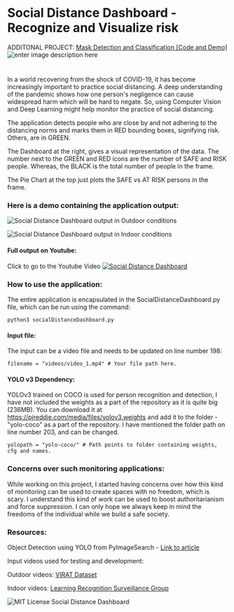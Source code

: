 
# Social Distance Dashboard - Recognize and Visualize risk

ADDITONAL PROJECT: [Mask Detection and Classification \[Code and Demo\]](https://github.com/iamsashank09/mask-detection-and-classification)
![enter image description here](https://github.com/iamsashank09/mask-detection-and-classification/blob/master/outputs/GIFoutput_video.gif)

# 
In a world recovering from the shock of COVID-19, it has become increasingly important to practice social distancing. A deep understanding of the pandemic shows how one person's negligence can cause widespread harm which will be hard to negate. So, using Computer Vision and Deep Learning might help monitor the practice of social distancing. 

The application detects people who are close by and not adhering to the distancing norms and marks them in RED bounding boxes, signifying risk. Others, are in GREEN.

The Dashboard at the right, gives a visual representation of the data.
The number next to the GREEN and RED icons are the number of SAFE and RISK people. Whereas, the BLACK is the total number of people in the frame. 

The Pie Chart at the top just plots the SAFE vs AT RISK persons in the frame. 

### Here is a demo containing the application output: 

![Social Distance Dashboard output in Outdoor conditions](https://github.com/iamsashank09/social-distance-dashboard/blob/master/OutputVideos/output-outdoorlong.gif)

![Social Distance Dashboard output in Indoor conditions](https://github.com/iamsashank09/social-distance-dashboard/blob/master/OutputVideos/output-indoor.gif)

#### Full output on Youtube:
Click to go to the Youtube Video
[![Social Distance Dashboard](https://github.com/iamsashank09/social-distance-dashboard/blob/master/OutputVideos/output-outdoor.gif)](https://youtu.be/PUTKKx8GBYg)

### How to use the application:
The entire application is encapsulated in the SocialDistanceDashboard.py file, which can be run using the command:

    python3 socialDistanceDashboard.py

#### Input file:
The input can be a video file and needs to be updated on line number 198:

    filename = "videos/video_1.mp4" # Your file path here.

#### YOLO v3 Dependency:
YOLOv3 trained on COCO is used for person recognition and detection, I have not included the weights as a part of the repository as it is quite big (236MB). 
You can download it at https://pjreddie.com/media/files/yolov3.weights
and add it to the folder - "yolo-coco" as a part of the repository. 
I have mentioned the folder path on line number 203, and can be changed.

    yolopath = "yolo-coco/" # Path points to folder containing weights, cfg and names.

### Concerns over such monitoring applications:
While working on this project, I started having concerns over how this kind of monitoring can be used to create spaces with no freedom, which is scary. I understand this kind of work can be used to boost authoritarianism and force suppression. I can only hope we always keep in mind the freedoms of the individual while we build a safe society.  


### Resources:
Object Detection using YOLO from PyImageSearch - [Link to article](https://www.pyimagesearch.com/2018/05/14/a-gentle-guide-to-deep-learning-object-detection/)

Input videos used for testing and development:

Outdoor videos: [VIRAT Dataset](https://viratdata.org/)

Indoor videos: [Learning Recognition Surveillance Group](https://www.tugraz.at/institutes/icg/research/team-bischof/learning-recognition-surveillance/)

![MIT License Social Distance Dashboard](https://camo.githubusercontent.com/2e380136948ff516fd2a276030a07dbc207c9df8/68747470733a2f2f696d672e736869656c64732e696f2f6769746875622f6c6963656e73652f444156466f756e646174696f6e2f6361707461696e2d6e336d302e7376673f7374796c653d666c61742d737175617265)




